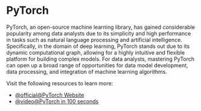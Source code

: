 # PyTorch 

PyTorch, an open-source machine learning library, has gained considerable popularity among data analysts due to its simplicity and high performance in tasks such as natural language processing and artificial intelligence. Specifically, in the domain of deep learning, PyTorch stands out due to its dynamic computational graph, allowing for a highly intuitive and flexible platform for building complex models. For data analysts, mastering PyTorch can open up a broad range of opportunities for data model development, data processing, and integration of machine learning algorithms.

Visit the following resources to learn more:

- [@official@PyTorch Website](https://pytorch.org/)
- [@video@PyTorch in 100 seconds](https://www.youtube.com/watch?v=ORMx45xqWkA)